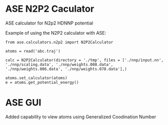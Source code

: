 # ASE N2P2 Caculator
ASE calculator for N2p2 HDNNP potential 

Example of using the N2P2 calculator with ASE: 

```
from ase.calculators.n2p2 import N2P2Calculator

atoms = read('abc.traj')

calc = N2P2Calculator(directory = './tmp', files = ['./nnp/input.nn', './nnp/scaling.data', './nnp/weights.008.data', './nnp/weights.006.data', './nnp/weights.078.data'],)

atoms.set_calculator(atoms)
e = atoms.get_potential_energy()

```

# ASE GUI

Added capability to view atoms using Generalized Coodination Number
